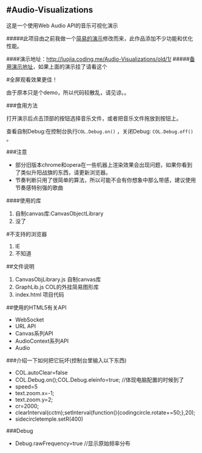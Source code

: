 #Audio-Visualizations
--------
这是一个使用Web Audio API的音乐可视化演示

#####此项目由之前我做一个<a href="https://go.luojia.me/1x" target="_blank">简易的演示</a>修改而来，此作品添加不少功能和优化性能。

####演示地址：<a href="http://luojia.coding.me/Audio-Visualizations/old/1/" target="_blank">http://luojia.coding.me/Audio-Visualizations/old/1/</a>
#####[备用演示地址](http://dn-luojia.qbox.me/Audio-Visualizations/)，如果上面的演示挂了请看这个

#全屏观看效果更佳！

由于原本只是个demo，所以代码较散乱，请见谅。。

###食用方法

打开演示后点击顶部的按钮选择音乐文件，或者把音乐文件拖放到按钮上。


查看自制Debug:在控制台执行`COL.Debug.on()` ，关闭Debug: `COL.Debug.off()` 。

###注意

* 部分旧版本chrome和opera在一些机器上渲染效果会出现问题，如果你看到了类似升阳战旗的东西，请更新浏览器。
* 节奏判断只用了很简单的算法，所以可能不会有你想象中那么带感，建议使用节奏感特别强的歌曲

####使用的库

1. 自制canvas库:CanvasObjectLibrary
2. 没了

#不支持的浏览器

1. IE
2. 不知道


##文件说明
1. CanvasObjLibrary.js 自制canvas库
2. GraphLib.js COL的外挂简易图形库
3. index.html 项目代码

##使用的HTML5有关API
* WebSocket
* URL API
* Canvas系列API
* AudioContext系列API
* Audio


###介绍一下如何把它玩坏(控制台里输入以下东西)
* COL.autoClear=false
* COL.Debug.on();COL.Debug.eleinfo=true; //体现电脑配置的时候到了
* speed=5
* text.zoom.x=-1;
* text.zoom.y=2;
* cr=2000;
* clearInterval(cctm);setInterval(function(){codingcircle.rotate+=50;},20);
* sidecircletemple.setR(400)

###Debug
* Debug.rawFrequency=true	//显示原始频率分布